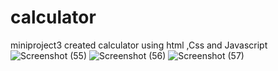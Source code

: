# calculator
miniproject3 created calculator using html ,Css and Javascript
![Screenshot (55)](https://github.com/prekshasoni/calculator/assets/131666448/0ce24d23-584f-4859-b7b5-d6c4dcc3ac38)
![Screenshot (56)](https://github.com/prekshasoni/calculator/assets/131666448/a2d70c37-0468-427f-a378-d2dfeaf82ba3)
![Screenshot (57)](https://github.com/prekshasoni/calculator/assets/131666448/59bd4f20-6577-4710-8deb-dbc622515340)
